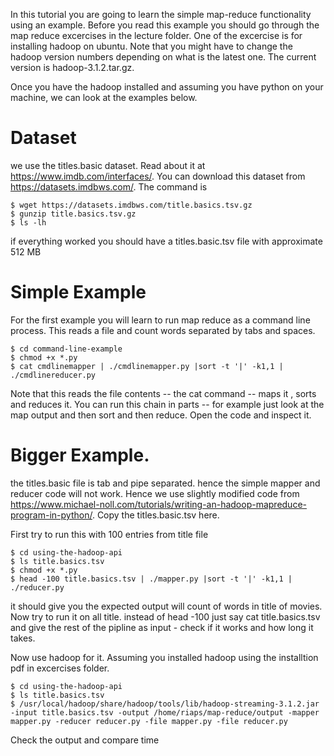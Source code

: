 In this tutorial you are going to learn the simple map-reduce functionality using an example. 
Before you read this example you should go through the map reduce excercises in the lecture folder. 
One of the excercise is for installing hadoop on ubuntu. Note that you might have to change the hadoop version numbers depending on what is the latest one.
The current version is hadoop-3.1.2.tar.gz.

Once you have the hadoop installed and assuming you have python on your machine, we can look at the examples below.

# Dataset

we use the titles.basic dataset. Read about it at https://www.imdb.com/interfaces/. You can download this dataset from https://datasets.imdbws.com/.
The command is

```
$ wget https://datasets.imdbws.com/title.basics.tsv.gz
$ gunzip title.basics.tsv.gz
$ ls -lh
```

if everything worked you should have a titles.basic.tsv file with approximate 512 MB

# Simple Example

For the first example you will learn to run map reduce as a command line process. This reads a file and count words separated by tabs and spaces.

```
$ cd command-line-example
$ chmod +x *.py
$ cat cmdlinemapper | ./cmdlinemapper.py |sort -t '|' -k1,1 | ./cmdlinereducer.py
```

Note that this reads the file contents -- the cat command -- maps it , sorts and reduces it. You can run this chain in parts -- for example just look at the map output and then sort and then reduce. Open the code and inspect it.


# Bigger Example.

the titles.basic file is tab and pipe separated. hence the simple mapper and reducer code will not work. Hence we use slightly modified code from https://www.michael-noll.com/tutorials/writing-an-hadoop-mapreduce-program-in-python/. Copy the titles.basic.tsv here.

First try to run this with 100 entries from title file

```
$ cd using-the-hadoop-api
$ ls title.basics.tsv
$ chmod +x *.py
$ head -100 title.basics.tsv | ./mapper.py |sort -t '|' -k1,1 | ./reducer.py
```

it should give you the expected output will count of words in title of movies. Now try to run it on all title. instead of head -100 just say cat title.basics.tsv and give the rest of the pipline as input - check if it works and how long it takes.

Now use hadoop for it. Assuming you installed hadoop using the installtion pdf in excercises folder.

```
$ cd using-the-hadoop-api
$ ls title.basics.tsv
$ /usr/local/hadoop/share/hadoop/tools/lib/hadoop-streaming-3.1.2.jar -input title.basics.tsv -output /home/riaps/map-reduce/output -mapper mapper.py -reducer reducer.py -file mapper.py -file reducer.py 
```

Check the output and compare time